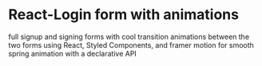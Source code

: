 # React-Login form with animations
  full signup and signing forms with cool transition animations between the two forms using React, Styled Components, and framer motion for smooth spring animation with a declarative API
